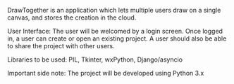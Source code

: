 DrawTogether is an application which lets multiple users draw on a single canvas, and stores the creation in the cloud.

User Interface:
The user will be welcomed by a login screen. Once logged in, a user can create or open an existing project. A user should also be able to share the project with other users.

Libraries to be used: PIL, Tkinter, wxPython, Django/asyncio

Important side note: The project will be developed using Python 3.x
